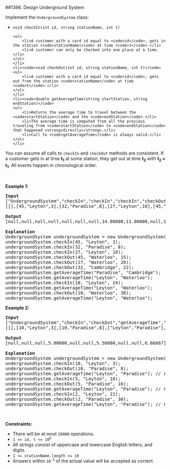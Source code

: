 ##1396. Design Underground System
<p>Implement the <code>UndergroundSystem</code> class:</p>

<ul>
	<li><code>void checkIn(int id, string stationName, int t)</code>

	<ul>
		<li>A customer with a card id equal to <code>id</code>, gets in the station <code>stationName</code> at time <code>t</code>.</li>
		<li>A customer can only be checked into one place at a time.</li>
	</ul>
	</li>
	<li><code>void checkOut(int id, string stationName, int t)</code>
	<ul>
		<li>A customer with a card id equal to <code>id</code>, gets out from the station <code>stationName</code> at time <code>t</code>.</li>
	</ul>
	</li>
	<li><code>double getAverageTime(string startStation, string endStation)</code>
	<ul>
		<li>Returns the average time to travel between the <code>startStation</code> and the <code>endStation</code>.</li>
		<li>The average time is computed from all the previous traveling from <code>startStation</code> to <code>endStation</code> that happened <strong>directly</strong>.</li>
		<li>Call to <code>getAverageTime</code> is always valid.</li>
	</ul>
	</li>
</ul>

<p>You can assume all calls to <code>checkIn</code> and <code>checkOut</code> methods are consistent. If a customer gets in at time <strong>t<sub>1</sub></strong> at some station, they get out at time <strong>t<sub>2</sub></strong> with <strong>t<sub>2</sub> &gt; t<sub>1</sub></strong>. All events happen in chronological order.</p>

<p>&nbsp;</p>
<p><strong>Example 1:</strong></p>

<pre>
<strong>Input</strong>
[&quot;UndergroundSystem&quot;,&quot;checkIn&quot;,&quot;checkIn&quot;,&quot;checkIn&quot;,&quot;checkOut&quot;,&quot;checkOut&quot;,&quot;checkOut&quot;,&quot;getAverageTime&quot;,&quot;getAverageTime&quot;,&quot;checkIn&quot;,&quot;getAverageTime&quot;,&quot;checkOut&quot;,&quot;getAverageTime&quot;]
[[],[45,&quot;Leyton&quot;,3],[32,&quot;Paradise&quot;,8],[27,&quot;Leyton&quot;,10],[45,&quot;Waterloo&quot;,15],[27,&quot;Waterloo&quot;,20],[32,&quot;Cambridge&quot;,22],[&quot;Paradise&quot;,&quot;Cambridge&quot;],[&quot;Leyton&quot;,&quot;Waterloo&quot;],[10,&quot;Leyton&quot;,24],[&quot;Leyton&quot;,&quot;Waterloo&quot;],[10,&quot;Waterloo&quot;,38],[&quot;Leyton&quot;,&quot;Waterloo&quot;]]

<strong>Output</strong>
[null,null,null,null,null,null,null,14.00000,11.00000,null,11.00000,null,12.00000]

<strong>Explanation</strong>
UndergroundSystem undergroundSystem = new UndergroundSystem();
undergroundSystem.checkIn(45, &quot;Leyton&quot;, 3);
undergroundSystem.checkIn(32, &quot;Paradise&quot;, 8);
undergroundSystem.checkIn(27, &quot;Leyton&quot;, 10);
undergroundSystem.checkOut(45, &quot;Waterloo&quot;, 15);
undergroundSystem.checkOut(27, &quot;Waterloo&quot;, 20);
undergroundSystem.checkOut(32, &quot;Cambridge&quot;, 22);
undergroundSystem.getAverageTime(&quot;Paradise&quot;, &quot;Cambridge&quot;); &nbsp; &nbsp; &nbsp; // return 14.00000. There was only one travel from &quot;Paradise&quot; (at time 8) to &quot;Cambridge&quot; (at time 22)
undergroundSystem.getAverageTime(&quot;Leyton&quot;, &quot;Waterloo&quot;); &nbsp; &nbsp; &nbsp; &nbsp; &nbsp;// return 11.00000. There were two travels from &quot;Leyton&quot; to &quot;Waterloo&quot;, a customer with id=45 from time=3 to time=15 and a customer with id=27 from time=10 to time=20. So the average time is ( (15-3) + (20-10) ) / 2 = 11.00000
undergroundSystem.checkIn(10, &quot;Leyton&quot;, 24);
undergroundSystem.getAverageTime(&quot;Leyton&quot;, &quot;Waterloo&quot;); &nbsp; &nbsp; &nbsp; &nbsp; &nbsp;// return 11.00000
undergroundSystem.checkOut(10, &quot;Waterloo&quot;, 38);
undergroundSystem.getAverageTime(&quot;Leyton&quot;, &quot;Waterloo&quot;); &nbsp; &nbsp; &nbsp; &nbsp; &nbsp;// return 12.00000
</pre>

<p><strong>Example 2:</strong></p>

<pre>
<strong>Input</strong>
[&quot;UndergroundSystem&quot;,&quot;checkIn&quot;,&quot;checkOut&quot;,&quot;getAverageTime&quot;,&quot;checkIn&quot;,&quot;checkOut&quot;,&quot;getAverageTime&quot;,&quot;checkIn&quot;,&quot;checkOut&quot;,&quot;getAverageTime&quot;]
[[],[10,&quot;Leyton&quot;,3],[10,&quot;Paradise&quot;,8],[&quot;Leyton&quot;,&quot;Paradise&quot;],[5,&quot;Leyton&quot;,10],[5,&quot;Paradise&quot;,16],[&quot;Leyton&quot;,&quot;Paradise&quot;],[2,&quot;Leyton&quot;,21],[2,&quot;Paradise&quot;,30],[&quot;Leyton&quot;,&quot;Paradise&quot;]]

<strong>Output</strong>
[null,null,null,5.00000,null,null,5.50000,null,null,6.66667]

<strong>Explanation</strong>
UndergroundSystem undergroundSystem = new UndergroundSystem();
undergroundSystem.checkIn(10, &quot;Leyton&quot;, 3);
undergroundSystem.checkOut(10, &quot;Paradise&quot;, 8);
undergroundSystem.getAverageTime(&quot;Leyton&quot;, &quot;Paradise&quot;); // return 5.00000
undergroundSystem.checkIn(5, &quot;Leyton&quot;, 10);
undergroundSystem.checkOut(5, &quot;Paradise&quot;, 16);
undergroundSystem.getAverageTime(&quot;Leyton&quot;, &quot;Paradise&quot;); // return 5.50000
undergroundSystem.checkIn(2, &quot;Leyton&quot;, 21);
undergroundSystem.checkOut(2, &quot;Paradise&quot;, 30);
undergroundSystem.getAverageTime(&quot;Leyton&quot;, &quot;Paradise&quot;); // return 6.66667
</pre>

<p>&nbsp;</p>
<p><strong>Constraints:</strong></p>

<ul>
	<li>There will be at most <code>20000</code> operations.</li>
	<li><code>1 &lt;= id, t &lt;= 10<sup>6</sup></code></li>
	<li>All strings consist of uppercase and lowercase English letters, and digits.</li>
	<li><code>1 &lt;= stationName.length &lt;= 10</code></li>
	<li>Answers within <code>10<sup>-5</sup></code> of the actual value will be accepted as correct.</li>
</ul>
